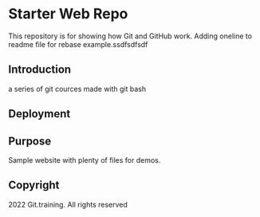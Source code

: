 # Starter Web Repo

This repository is for showing how Git and GitHub work. 
Adding oneline to readme file for rebase example.ssdfsdfsdf

## Introduction

a series of git cources made with git bash

## Deployment


## Purpose

Sample website with plenty of files for demos.

## Copyright

2022 Git.training. All rights reserved